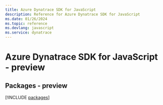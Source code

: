 ```yaml
---
title: Azure Dynatrace SDK for JavaScript
description: Reference for Azure Dynatrace SDK for JavaScript
ms.date: 01/26/2024
ms.topic: reference
ms.devlang: javascript
ms.service: dynatrace
---
```

# Azure Dynatrace SDK for JavaScript - preview
## Packages - preview
[!INCLUDE [packages](dynatrace-index.md)]